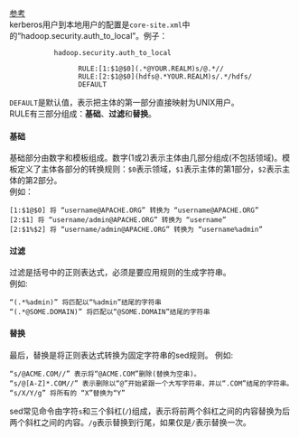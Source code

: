 [参考](https://hortonworks.com/blog/fine-tune-your-apache-hadoop-security-settings/)  
kerberos用户到本地用户的配置是`core-site.xml`中的“hadoop.security.auth_to_local”。例子：
```
           hadoop.security.auth_to_local

                 RULE:[1:$1@$0](.*@YOUR.REALM)s/@.*//
                 RULE:[2:$1@$0](hdfs@.*YOUR.REALM)s/.*/hdfs/
                 DEFAULT
```
`DEFAULT`是默认值，表示把主体的第一部分直接映射为UNIX用户。  
RULE有三部分组成：**基础**、**过滤**和**替换**。
#### 基础
基础部分由数字和模板组成。数字(1或2)表示主体由几部分组成(不包括领域)。模板定义了主体各部分的转换规则：`$0`表示领域，`$1`表示主体的第1部分，`$2`表示主体的第2部分。  
例如：
```
[1:$1@$0] 将 “username@APACHE.ORG” 转换为 “username@APACHE.ORG”
[2:$1] 将 “username/admin@APACHE.ORG” 转换为 “username”
[2:$1%$2] 将 “username/admin@APACHE.ORG” 转换为 “username%admin”
```
#### 过滤
过滤是括号中的正则表达式，必须是要应用规则的生成字符串。  
例如:
```
“(.*%admin)” 将匹配以“%admin”结尾的字符串
“(.*@SOME.DOMAIN)” 将匹配以“@SOME.DOMAIN”结尾的字符串
```
#### 替换
最后，替换是将正则表达式转换为固定字符串的sed规则。
例如:
```
“s/@ACME.COM//” 表示将“@ACME.COM”删除(替换为空串)。
“s/@[A-Z]*.COM//” 表示删除以“@”开始紧跟一个大写字符串，并以“.COM”结尾的字符串。
“s/X/Y/g” 将所有的 “X”替换为“Y”
```
sed常见命令由字符`s`和三个斜杠(`/`)组成，表示将前两个斜杠之间的内容替换为后两个斜杠之间的内容。`/g`表示替换到行尾，如果仅是`/`表示替换一次。  